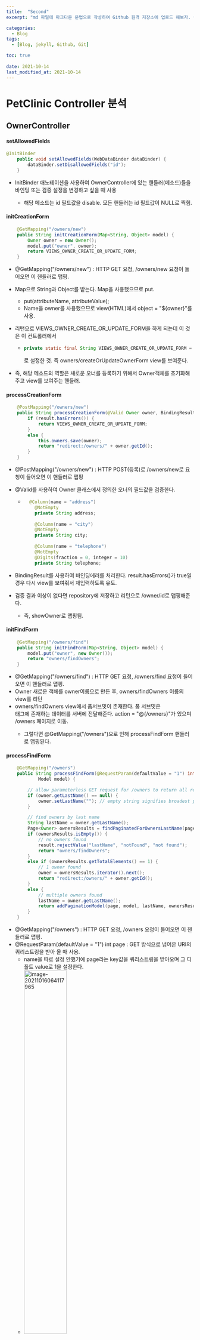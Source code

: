 ```yaml
---
title:  "Second"
excerpt: "md 파일에 마크다운 문법으로 작성하여 Github 원격 저장소에 업로드 해보자. 에디터는 Visual Studio code 사용! 로컬 서버에서 확인도 해보자. "

categories:
  - Blog
tags:
  - [Blog, jekyll, Github, Git]

toc: true
 
date: 2021-10-14
last_modified_at: 2021-10-14
---
```








# PetClinic Controller 분석



## OwnerController



#### setAllowedFields

```java
@InitBinder
	public void setAllowedFields(WebDataBinder dataBinder) {
		dataBinder.setDisallowedFields("id");
	}
```

- InitBinder 애노테이션을 사용하여 OwnerController에 있는 핸들러(메소드)들을 바인딩 또는 검증 설정을 변경하고 싶을 때 사용

  - 해당 메소드는 id 필드값을 disable. 모든 핸들러는 id 필드값이 NULL로 찍힘.

  

#### initCreationForm

```java
	@GetMapping("/owners/new")
	public String initCreationForm(Map<String, Object> model) {
		Owner owner = new Owner();
		model.put("owner", owner);
		return VIEWS_OWNER_CREATE_OR_UPDATE_FORM;
	}
```

- @GetMapping("/owners/new") : HTTP GET 요청, /owners/new 요청이 들어오면 이 핸들러로 맵핑.

- Map으로 String과 Object를 받는다. Map을 사용했으므로 put.

  - put(attributeName, attributeValue);
  - Name을 owner를 사용했으므로 view(HTML)에서 object = "${owner}"를 사용.

- 리턴으로 VIEWS_OWNER_CREATE_OR_UPDATE_FORM을 하게 되는데 이 것은 이 컨트롤러에서 

  - ```java
    private static final String VIEWS_OWNER_CREATE_OR_UPDATE_FORM = "owners/createOrUpdateOwnerForm";
    ```

    로 설정한 것. 즉 owners/createOrUpdateOwnerForm view를 보여준다.

  

- 즉, 해당 메소드의 역할은 새로운 오너를 등록하기 위해서 Owner객체를 초기화해주고 view를 보여주는 핸들러.



#### processCreationForm

```java
	@PostMapping("/owners/new")
	public String processCreationForm(@Valid Owner owner, BindingResult result) {
		if (result.hasErrors()) {
			return VIEWS_OWNER_CREATE_OR_UPDATE_FORM;
		}
		else {
			this.owners.save(owner);
			return "redirect:/owners/" + owner.getId();
		}
	}
```

- @PostMapping("/owners/new") : HTTP POST(등록)로 /owners/new로 요청이 들어오면 이 핸들러로 맵핑

- @Valid를 사용하여 Owner 클래스에서 정의한 오너의 필드값을 검증한다.

  - ```java
      @Column(name = "address")
      	@NotEmpty
      	private String address;
      
      	@Column(name = "city")
      	@NotEmpty
      	private String city;
      
      	@Column(name = "telephone")
      	@NotEmpty
      	@Digits(fraction = 0, integer = 10)
      	private String telephone;
    ```

    

- BindingResult를 사용하여 바인딩에러를 처리한다. result.hasErrors()가 true일 경우 다시 view를 보여줘서 재입력하도록 유도.

- 검증 결과 이상이 없다면 repository에 저장하고 리턴으로 /owner/id로 맵핑해준다.
  
  - 즉, showOwner로 맵핑됨.

#### initFindForm

```java
	@GetMapping("/owners/find")
	public String initFindForm(Map<String, Object> model) {
		model.put("owner", new Owner());
		return "owners/findOwners";
	}

```

- @GetMapping("/owners/find") : HTTP GET 요청, /owners/find 요청이 들어오면 이 핸들러로 맵핑.
- Owner 새로운 객체를 owner이름으로 만든 후, owners/findOwners 이름의 view를 리턴
- owners/findOwners view에서 폼서브밋이 존재한다. 폼 서브밋은 <form>태그에 존재하는 데이터를 서버에 전달해준다. action = "@{/owners}"가 있으며 /owners 페이지로 이동.
  - 그렇다면 @GetMapping("/owners")으로 인해 processFindForm 핸들러로 맵핑된다.

#### processFindForm

```java
	@GetMapping("/owners")
	public String processFindForm(@RequestParam(defaultValue = "1") int page, Owner owner, BindingResult result,
			Model model) {

		// allow parameterless GET request for /owners to return all records
		if (owner.getLastName() == null) {
			owner.setLastName(""); // empty string signifies broadest possible search
		}

		// find owners by last name
		String lastName = owner.getLastName();
		Page<Owner> ownersResults = findPaginatedForOwnersLastName(page, lastName);
		if (ownersResults.isEmpty()) {
			// no owners found
			result.rejectValue("lastName", "notFound", "not found");
			return "owners/findOwners";
		}
		else if (ownersResults.getTotalElements() == 1) {
			// 1 owner found
			owner = ownersResults.iterator().next();
			return "redirect:/owners/" + owner.getId();
		}
		else {
			// multiple owners found
			lastName = owner.getLastName();
			return addPaginationModel(page, model, lastName, ownersResults);
		}
	}
```

- @GetMapping("/owners") : HTTP GET 요청, /owners 요청이 들어오면 이 핸들러로 맵핑.
- @RequestParam(defaultValue = "1") int page : GET 방식으로 넘어온 URI의 쿼리스트링을 받아 올 때 사용. 
  - name을 따로 설정 안했기에 page라는 key값을 쿼리스트링을 받아오며 그 디폴트 value로 1을 설정한다.
  - <img src="img/image-20211016064117965.png" alt="image-20211016064117965" style="width:50%;" />
- 기본적인 등록된 오너 찾는 핸들러
- 검색창에서 아무런 데이터 없이 find한다면 LastName을 ""
- Page는 JPA와 관련된 내용. 공부 후 다시 분석.
- 검색 결과가 없다면 다시 입력받을 수 있게 owners/findOwners view를 보여줌
- 검색 결과가 하나라면 해당하는 /owners/id를 맵핑되는 핸들러로 리다이렉트.
- 검색 결과가 여러개라면 addPaginationModel 메소드로 파라미터를 넘겨준다.



#### addPaginationModel

```java
	private String addPaginationModel(int page, Model model, String lastName, Page<Owner> paginated) {
		model.addAttribute("listOwners", paginated);
		List<Owner> listOwners = paginated.getContent();
		model.addAttribute("currentPage", page);
		model.addAttribute("totalPages", paginated.getTotalPages());
		model.addAttribute("totalItems", paginated.getTotalElements());
		model.addAttribute("listOwners", listOwners);
		return "owners/ownersList";
	}

```

- processFindForm핸들러에서 Owner의 검색결과가 여러개라면 넘어오는 메소드
- 모델에 정보를 넣어주고 owners/ownersList view를 보여줌.



#### findPaginatedForOwnersLastName

```java
	private Page<Owner> findPaginatedForOwnersLastName(int page, String lastname) {

		int pageSize = 5;
		Pageable pageable = PageRequest.of(page - 1, pageSize);
		return owners.findByLastName(lastname, pageable);

	}
```



#### initUpdateOwnerForm

```java
	@GetMapping("/owners/{ownerId}/edit")
	public String initUpdateOwnerForm(@PathVariable("ownerId") int ownerId, Model model) {
		Owner owner = this.owners.findById(ownerId);
		model.addAttribute(owner);
		return VIEWS_OWNER_CREATE_OR_UPDATE_FORM;
	}
```

- @GetMapping("/owners/{ownerId}/edit") : HTTP GET 요청으로 ownerId가 들어온다.
- @PathVariable("ownerId") int ownerId : PathVariable을 사용하여 URI에서 ownerId와 일치하는 정보를 가져온다.
- ownerId를 사용하여 일치하는 오너를 찾은후에 owner에 넣고 모델에 정보를 넣는다.
- 리턴을 VIEWS_OWNER_CREATE_OR_UPDATE_FORM라는 view를 보여주며 owner를 같이 넘겨준다.



#### processUpdateOwnerForm

```java
	@PostMapping("/owners/{ownerId}/edit")
	public String processUpdateOwnerForm(@Valid Owner owner, BindingResult result,
			@PathVariable("ownerId") int ownerId) {
		if (result.hasErrors()) {
			return VIEWS_OWNER_CREATE_OR_UPDATE_FORM;
		}
		else {
			owner.setId(ownerId);
			this.owners.save(owner);
			return "redirect:/owners/{ownerId}";
		}
	}
```

- 오너의 정보를 에딧하고 등록을 한다.
- 입력한 값들이 바인딩 에러가 나올시 다시 입력받을 수 있게 뷰를 보여준다
- 입력한 값들이 정상이라면 그 정보를 저장하고 /owners/{ownerId} 요청을 맵핑하는 핸들러로 리다이렉트된다.

#### showOwner

```java
	@GetMapping("/owners/{ownerId}")
	public ModelAndView showOwner(@PathVariable("ownerId") int ownerId) {
		ModelAndView mav = new ModelAndView("owners/ownerDetails");
		Owner owner = this.owners.findById(ownerId);
		for (Pet pet : owner.getPets()) {
			pet.setVisitsInternal(visits.findByPetId(pet.getId()));
		}
		mav.addObject(owner);
		return mav;
	}
```

- @GetMapping("/owners/{ownerId}") : HTTP GET으로 /owners/{ownerId} 요청이 들어오면 이 핸들러로 맵핑한다.
- ModelAndView는 모델과 뷰를 동시에 설정 가능하다. 
  - ModelAndView mav = new ModelAndView("owners/ownerDetails");에서 owners/ownerDetails로 view를 설정
  - mav.addObject(owner);에서 뷰로 보낼 데이터 값을 넣는다.
  - 리턴은 모델앤뷰를 리턴하여 뷰를 보여주며 addObject했던 값도 같이 넘겨준다.



## PetController



#### populatePetTypes

```java

```



#### findOwner

```java

```



#### initOwnerBinder

```java

```



#### initPetBinder

```java

```



#### initCreationForm

```java

```



#### processCreationForm

```java

```



#### initUpdateForm

```java

```



#### processUpdateForm

```java

```



## VisitController



#### SetAllowedFields

```java

```



#### loadPetWithVisit

```java

```



#### initNewVisitForm

```java

```



#### processNewVisitForm

```java

```



## CrashController



#### triggerException

```java

```



## VetController



#### showVetList

```java

```



#### addPaginationModel

```java

```



#### findPaginated

```java

```



#### showResourcesVetList

```java

```

